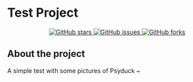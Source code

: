 # Test Project 

<div align="center">
  <a href="https://github.com/RYC-98/Psyduck/stargazers">
    <img alt="GitHub stars" src="https://img.shields.io/github/stars/RYC-98/Psyduck?style=social" />
  </a>
  <a href="https://github.com/RYC-98/Psyduck/issues">
    <img alt="GitHub issues" src="https://img.shields.io/github/issues/RYC-98/Psyduck" />
  </a>
  <a href="https://github.com/RYC-98/Psyduck/network/members">
    <img alt="GitHub forks" src="https://img.shields.io/github/forks/RYC-98/Psyduck?style=social" />
  </a>
</div>


## About the project 
A simple test with some pictures of Psyduck ~

